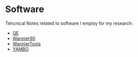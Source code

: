# Software
Tehcnical Notes related to software I employ for my research:
- [QE](qe/qe)
- [Wannier90](wannier90/wannier90)
- [WannierTools](wannier_tools/wannier_tools)
- [YAMBO](yambo/yambo)
